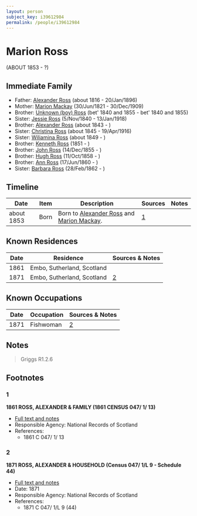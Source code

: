 ```yaml
---
layout: person
subject_key: i39612984
permalink: /people/i39612984
---
```


# Marion Ross
(ABOUT 1853 - ?)

## Immediate Family

* Father: [Alexander Ross](./@81387900@-alexander-ross-b1816-d1896-1-20.md) (about 1816 - 20/Jan/1896)
* Mother: [Marion Mackay](./@78930004@-marion-mackay-b1821-6-30-d1909-12-30.md) (30/Jun/1821 - 30/Dec/1909)
* Brother: [Unknown (boy) Ross](./@68717952@-unknown-boy-ross-b1840~1855-d1840~1855.md) (bet' 1840 and 1855 - bet' 1840 and 1855)
* Sister: [Jessie Ross](./@60546968@-jessie-ross-b1840-11-5-d1918-1-13.md) (5/Nov/1840 - 13/Jan/1918)
* Brother: [Alexander Ross](./@17311533@-alexander-ross-b1843-d.md) (about 1843 - )
* Sister: [Christina Ross](./@81183416@-christina-ross-b1845-d1916-4-19.md) (about 1845 - 19/Apr/1916)
* Sister: [Wiliamina Ross](./@5241144@-wiliamina-ross-b1849-d.md) (about 1849 - )
* Brother: [Kenneth Ross](./@41391600@-kenneth-ross-b1851-d.md) (1851 - )
* Brother: [John Ross](./@36837210@-john-ross-b1855-12-14-d.md) (14/Dec/1855 - )
* Brother: [Hugh Ross](./@75672326@-hugh-ross-b1858-10-11-d.md) (11/Oct/1858 - )
* Brother: [Ann Ross](./@32419757@-ann-ross-b1860-6-17-d.md) (17/Jun/1860 - )
* Sister: [Barbara Ross](./@82167024@-barbara-ross-b1862-2-28-d.md) (28/Feb/1862 - )

## Timeline

Date | Item | Description | Sources | Notes
---|---|---|---|---
about 1853 | Born | Born to [Alexander Ross](./@81387900@-alexander-ross-b1816-d1896-1-20.md) and [Marion Mackay](./@78930004@-marion-mackay-b1821-6-30-d1909-12-30.md). | [1](#1) | 

## Known Residences

Date | Residence | Sources & Notes
---|---|---
1861 | Embo, Sutherland, Scotland | 
1871 | Embo, Sutherland, Scotland | [2](#2)

## Known Occupations

Date | Occupation | Sources & Notes
---|---|---
1871 | Fishwoman | [2](#2)

## Notes

> Griggs R1.2.6
>


## Footnotes

### 1

**1861 ROSS, ALEXANDER & FAMILY (1861 CENSUS 047/ 1/ 13)**

* [Full text and notes](../sources/@49308734@-1861-ross,-alexander-&-family-1861-census-047-1-13-.md)
* Responsible Agency: National Records of Scotland
* References: 
  * 1861 C 047/ 1/ 13

### 2

**1871 ROSS, ALEXANDER & HOUSEHOLD (Census 047/ 1/L 9 - Schedule 44)**

* [Full text and notes](../sources/@74407506@-1871-ross,-alexander-&-household-census-047-1-l-9-schedule-44-.md)
* Date: 1871
* Responsible Agency: National Records of Scotland
* References: 
  * 1871 C 047/ 1/L 9 (44)

